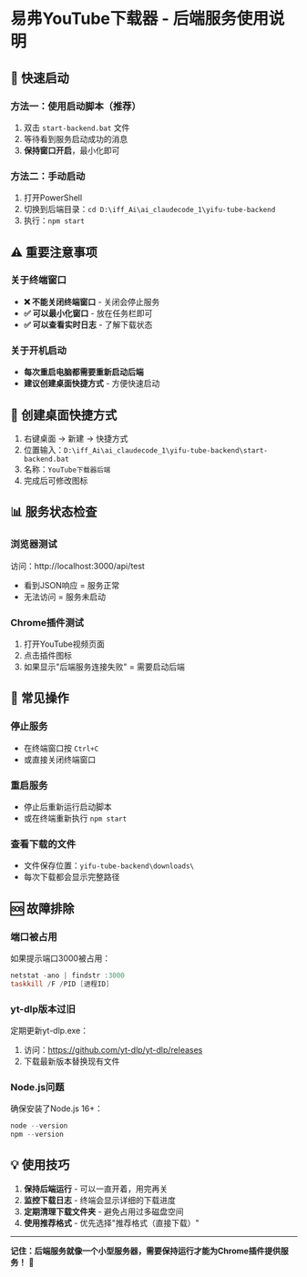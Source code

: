 # 易弗YouTube下载器 - 后端服务使用说明

## 🚀 快速启动

### 方法一：使用启动脚本（推荐）
1. 双击 `start-backend.bat` 文件
2. 等待看到服务启动成功的消息
3. **保持窗口开启**，最小化即可

### 方法二：手动启动
1. 打开PowerShell
2. 切换到后端目录：`cd D:\iff_Ai\ai_claudecode_1\yifu-tube-backend`
3. 执行：`npm start`

## ⚠️ 重要注意事项

### 关于终端窗口
- **❌ 不能关闭终端窗口** - 关闭会停止服务
- **✅ 可以最小化窗口** - 放在任务栏即可
- **✅ 可以查看实时日志** - 了解下载状态

### 关于开机启动
- **每次重启电脑都需要重新启动后端**
- **建议创建桌面快捷方式** - 方便快速启动

## 🔧 创建桌面快捷方式

1. 右键桌面 → 新建 → 快捷方式
2. 位置输入：`D:\iff_Ai\ai_claudecode_1\yifu-tube-backend\start-backend.bat`
3. 名称：`YouTube下载器后端`
4. 完成后可修改图标

## 📊 服务状态检查

### 浏览器测试
访问：http://localhost:3000/api/test
- 看到JSON响应 = 服务正常
- 无法访问 = 服务未启动

### Chrome插件测试
1. 打开YouTube视频页面
2. 点击插件图标
3. 如果显示"后端服务连接失败" = 需要启动后端

## 🔄 常见操作

### 停止服务
- 在终端窗口按 `Ctrl+C`
- 或直接关闭终端窗口

### 重启服务
- 停止后重新运行启动脚本
- 或在终端重新执行 `npm start`

### 查看下载的文件
- 文件保存位置：`yifu-tube-backend\downloads\`
- 每次下载都会显示完整路径

## 🆘 故障排除

### 端口被占用
如果提示端口3000被占用：
```powershell
netstat -ano | findstr :3000
taskkill /F /PID [进程ID]
```

### yt-dlp版本过旧
定期更新yt-dlp.exe：
1. 访问：https://github.com/yt-dlp/yt-dlp/releases
2. 下载最新版本替换现有文件

### Node.js问题
确保安装了Node.js 16+：
```powershell
node --version
npm --version
```

## 💡 使用技巧

1. **保持后端运行** - 可以一直开着，用完再关
2. **监控下载日志** - 终端会显示详细的下载进度
3. **定期清理下载文件夹** - 避免占用过多磁盘空间
4. **使用推荐格式** - 优先选择"推荐格式（直接下载）"

---

**记住：后端服务就像一个小型服务器，需要保持运行才能为Chrome插件提供服务！** 🎯